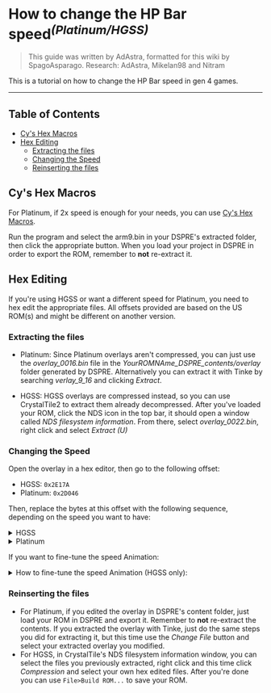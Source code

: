 # How to change the HP Bar speed<sup>*(Platinum/HGSS)*</sup>
> This guide was written by AdAstra, formatted for this wiki by SpagoAsparago.
> Research: AdAstra, Mikelan98 and Nitram

This is a tutorial on how to change the HP Bar speed in gen 4 games.

--- 
## Table of Contents
* [Cy's Hex Macros](#section)
* [Hex Editing](#section-2)
  * [Extracting the files](#subsection)
  * [Changing the Speed](#subsection-1)
  * [Reinserting the files](#subsection-2)

## Cy's Hex Macros

For Platinum, if 2x speed is enough for your needs, you can use [Cy's Hex Macros](https://github.com/dev-cyw/Cy-s-Hex-Macros/releases/tag/v1.2).

Run the program and select the arm9.bin in your DSPRE's extracted folder, then click the appropriate button. 
When you load your project in DSPRE in order to export the ROM, remember to **not** re-extract it.


## Hex Editing
If you're using HGSS or want a different speed for Platinum, you need to hex edit the appropriate files. All offsets provided are based on the US ROM(s) and might be different on another version.

### Extracting the files

* Platinum:
Since Platinum overlays aren't compressed, you can just use the *overlay_0016.bin* file in the *YourROMNAme_DSPRE_contents/overlay* folder generated by DSPRE. Alternatively you can extract it with Tinke by searching *verlay_9_16* and clicking *Extract*.

* HGSS:
HGSS overlays are compressed instead, so you can use CrystalTile2 to extract them already decompressed.
After you've loaded your ROM, click the NDS icon in the top bar, it should open a window called *NDS filesystem information*. From there, select *overlay_0022.bin*, right click and select *Extract (U)*

### Changing the Speed

Open the overlay in a hex editor, then go to the following offset:

* HGSS: `0x2E17A`
* Platinum: `0x2D046`

Then, replace the bytes at this offset with the following sequence, depending on the speed you want to have:

<details> 
 <summary>HGSS</summary>
 
| Byte Sequence  | Speed |
| ------------- | ------------- |  
| 80 01 | x0.25 |
| C0 01 | x0.5  | 
| 40 02 | x2  | 
| 80 02 | x4  | 
| C0 02 | x8  | 

If you want a speed that is not listed above:
<details> 
 <summary>HGSS - Custom Speed</summary>
 
 1) You'll need to use either [Shell-storm online assembler and disassembler](https://shell-storm.org/online/Online-Assembler-and-Disassembler/) or an assembler like [Armips](https://github.com/Kingcom/armips)
 2) Assemble the instruction `LSLS R0, R0, #yourNumber`, with the default `#yourNumber` being 8, which means the base speed is `2^8 = 256`.
 3) Paste the assembled bytes in the overlay

</details>
 
</details>

<details> 
 <summary>Platinum</summary>
 
| Byte Sequence  | Speed |
| ------------- | ------------- |  
| 88 1E | x2 |
| C8 1E | x3  | 
| 08 1F | x4  | 
| 48 1F | x5  | 
| 88 1F | x6  | 
| C8 1F | x7  | 

</details>

If you want to fine-tune the speed Animation:

<details><summary>How to fine-tune the speed Animation (HGSS only):</summary>

1) If you haven't already, you need to expand the arm9 using DSPRE's toolbox
 
2) Paste this at 0x14FF0 of your synthetic overlay file:
```
2D 2D 48 50 20 42 41 52 20 53 50 45 45 44 2D 2D 
80 21 49 00 48 43 11 1C 70 47 C0 46 FF FF FF FF
```
* The first byte of the second row (default is `0x80`) represents the speed "fine control".
 
* `80 21 49 00` means the speed is 128\*2 = 256. [x1]
* `A0 21 49 00` means the speed is 160\*2 = 320. [x1.25]
* `C0 21 49 00` means the speed is 192\*2 = 384. [x1.5]
* ...up to `FF 21 49 00`, which means the speed is 255\*2 = 510. [x1.9921]
 
* The third byte of the second row (default is `0x49`) acts as a cumulative multiplier, or "coarse control". 

* Increasing that value will allow you to set the speed even higher.
 
* `60 21 89 00` means the speed is 96\*4 = 384. [x1.5]
* `80 21 89 00` means the speed is 128\*4 = 512. [x2]
* `EC 21 89 00` means the speed is 236\*4 = 944. [x3.6875]
* ...up to `FF 21 89 00`, which means the speed is 255\*4 = 1020. [x3.9843]
 
3) Paste `77 F1 D1 FA` at `0x2E17A` offset of uncompressed overlay12.

</details>

### Reinserting the files

* For Platinum, if you edited the overlay in DSPRE's content folder, just load your ROM in DSPRE and export it. Remember to **not** re-extract the contents. If you extracted the overlay with Tinke, just do the same steps you did for extracting it, but this time use the *Change File* button and select your extracted overlay you modified.
* For HGSS, in CrystalTile's NDS filesystem information window, you can select the files you previously extracted, right click and this time click *Compression* and select your own hex edited files. After you're done you can use `File>Build ROM...` to save your ROM.
